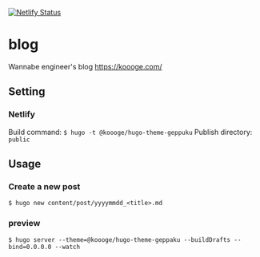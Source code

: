 [![Netlify Status](https://api.netlify.com/api/v1/badges/71845e36-dbab-43e6-bf95-81c88aa0959f/deploy-status)](https://app.netlify.com/sites/koooge/deploys)

# blog
Wannabe engineer's blog https://koooge.com/

## Setting
### Netlify
Build command: `$ hugo -t @koooge/hugo-theme-geppuku`
Publish directory: `public`

## Usage
### Create a new post
```
$ hugo new content/post/yyyymmdd_<title>.md
```

### preview
```
$ hugo server --theme=@koooge/hugo-theme-geppaku --buildDrafts --bind=0.0.0.0 --watch
```
